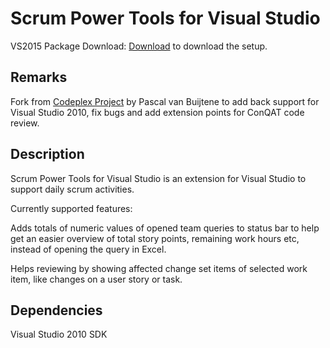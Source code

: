 Scrum Power Tools for Visual Studio
===================================

VS2015 Package Download:
[Download](https://github.com/artiso-solutions/ScrumPowerTools/tree/master/Package/ScrumPowerToolsVS15.vsix?raw=true) to download the setup.

Remarks
-------

Fork from [Codeplex Project](https://scrumpowertools.codeplex.com/) by Pascal van Buijtene to add back support for Visual Studio 2010, fix bugs and add extension points for ConQAT code review.

Description
-----------

Scrum Power Tools for Visual Studio is an extension for Visual Studio to support daily scrum activities.

Currently supported features:

Adds totals of numeric values of opened team queries to status bar to help get an easier overview of total story points, remaining work hours etc, instead of opening the query in Excel.

Helps reviewing by showing affected change set items of selected work item, like changes on a user story or task.

Dependencies
------------

Visual Studio 2010 SDK
